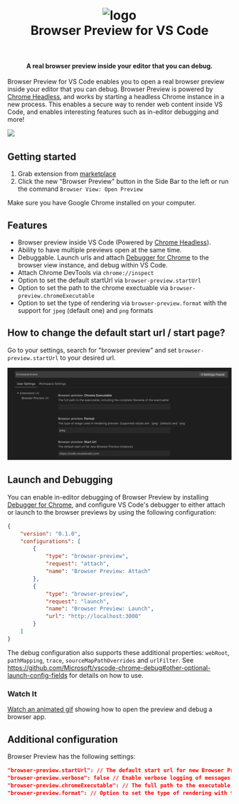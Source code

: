 <h1 align="center">
  <br>
    <img src="https://github.com/auchenberg/vscode-browser-preview/blob/master/resources/icon_128.png?raw=true" alt="logo" width="100">
  <br>
  Browser Preview for VS Code
  <br>
  <br>
</h1>

<h4 align="center">A real browser preview inside your editor that you can debug.</h4>

Browser Preview for VS Code enables you to open a real browser preview inside your editor that you can debug. Browser Preview is powered by [Chrome Headless](https://developers.google.com/web/updates/2017/04/headless-chrome), and works by starting a headless Chrome instance in a new process. This enables a secure way to render web content inside VS Code, and enables interesting features such as in-editor debugging and more!

![](resources/demo.gif)

## Getting started

1. Grab extension from [marketplace](https://marketplace.visualstudio.com/items?itemName=auchenberg.vscode-browser-preview)
2. Click the new "Browser Preview" button in the Side Bar to the left or run the command `Browser View: Open Preview`

Make sure you have Google Chrome installed on your computer.

## Features

- Browser preview inside VS Code (Powered by [Chrome Headless](https://developers.google.com/web/updates/2017/04/headless-chrome)).
- Ability to have multiple previews open at the same time.
- Debuggable. Launch urls and attach [Debugger for Chrome](https://marketplace.visualstudio.com/items?itemName=msjsdiag.debugger-for-chrome) to the browser view instance, and debug within VS Code.
- Attach Chrome DevTools via `chrome://inspect`
- Option to set the default startUrl via `browser-preview.startUrl`
- Option to set the path to the chrome exectuable via `browser-preview.chromeExecutable`
- Option to set the type of rendering via `browser-preview.format` with the support for `jpeg` (default one) and `png` formats

## How to change the default start url / start page?
Go to your settings, search for "browser preview" and set `browser-preview.startUrl` to your desired url.

![](assets/settings.png)

## Launch and Debugging

You can enable in-editor debugging of Browser Preview by installing [Debugger for Chrome](https://marketplace.visualstudio.com/items?itemName=msjsdiag.debugger-for-chrome), and configure VS Code's debugger to either attach or launch to the browser previews by using the following configuration:

```json
{
    "version": "0.1.0",
    "configurations": [
        {
            "type": "browser-preview",
            "request": "attach",
            "name": "Browser Preview: Attach"
        },
        {
            "type": "browser-preview",
            "request": "launch",
            "name": "Browser Preview: Launch",
            "url": "http://localhost:3000"
        }
    ]
}
```

The debug configuration also supports these additional properties: `webRoot`, `pathMapping`, `trace`, `sourceMapPathOverrides` and `urlFilter`. See <https://github.com/Microsoft/vscode-chrome-debug#other-optional-launch-config-fields> for details on how to use.

### Watch It

[Watch an animated gif](docs/DEBUGGING.md) showing how to open the preview and debug a browser app.

## Additional configuration

Browser Preview has the following settings:

```json
"browser-preview.startUrl": // The default start url for new Browser Preview instances
"browser-preview.verbose": false // Enable verbose logging of messages sent between VS Code and Chrome instance
"browser-preview.chromeExecutable": // The full path to the executable, including the complete filename of the exectuable
"browser-preview.format": // Option to set the type of rendering with the support for `jpeg` (default one) and `png` formats
```
